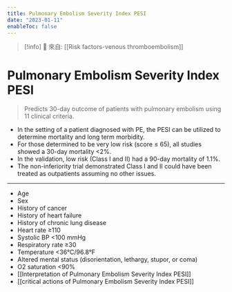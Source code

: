 ```yaml
---
title: Pulmonary Embolism Severity Index PESI
date: "2023-01-11"
enableToc: false
---
```


> [!info]
> 🌱 來自: [[Risk factors-venous thromboembolism]]

# Pulmonary Embolism Severity Index PESI

> Predicts 30-day outcome of patients with pulmonary embolism using 11 clinical criteria.

* In the setting of a patient diagnosed with PE, the PESI can be utilized to determine mortality and long term morbidity.
* For those determined to be very low risk (score ≤ 65), all studies showed a 30-day mortality <2%.
* In the validation, low risk (Class I and II) had a 90-day mortality of 1.1%.
* The non-inferiority trial demonstrated Class I and II could have been treated as outpatients assuming no other issues.

---
* Age
* Sex
* History of cancer
* History of heart failure
* History of chronic lung disease
* Heart rate ≥110
* Systolic BP <100 mmHg
* Respiratory rate ≥30
* Temperature <36°C/96.8°F
* Altered mental status (disorientation, lethargy, stupor, or coma)
* O2 saturation <90%
* [[Interpretation of Pulmonary Embolism Severity Index PESI]]
* [[critical actions of Pulmonary Embolism Severity Index PESI]]
